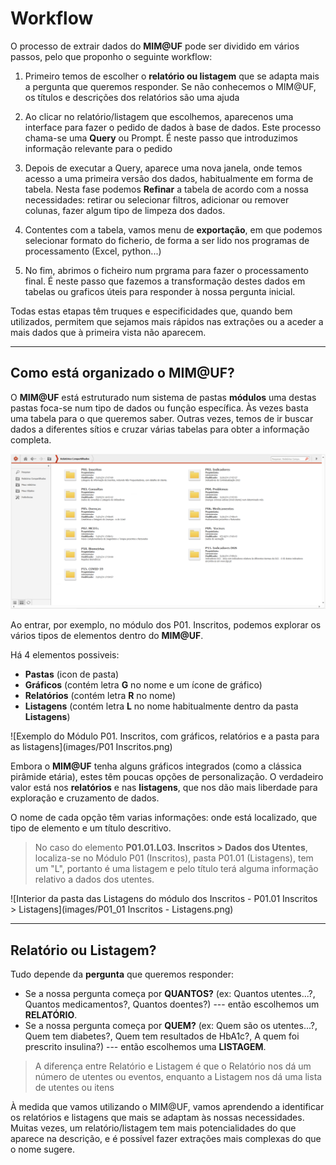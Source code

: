 # Workflow

O processo de extrair dados do **MIM@UF** pode ser dividido em vários passos, pelo que proponho o seguinte workflow:

1. Primeiro temos de escolher o **relatório ou listagem** que se adapta mais a pergunta que queremos responder. Se não conhecemos o MIM@UF, os títulos e descrições dos relatórios são uma ajuda

2. Ao clicar no relatório/listagem que escolhemos, aparecenos uma interface para fazer o pedido de dados à base de dados. Este processo chama-se uma **Query** ou Prompt. É neste passo que introduzimos informação relevante para o pedido

3. Depois de executar a Query, aparece uma nova janela, onde temos acesso a uma primeira versão dos dados, habitualmente em forma de tabela. Nesta fase podemos **Refinar** a tabela de acordo com a nossa necessidades: retirar ou selecionar filtros, adicionar ou remover colunas, fazer algum tipo de limpeza dos dados.

4. Contentes com a tabela, vamos menu de **exportação**, em que podemos selecionar formato do ficherio, de forma a ser lido nos programas de processamento (Excel, python...)

5. No fim, abrimos o ficheiro num prgrama para fazer o processamento final. É neste passo que fazemos a transformação destes dados em tabelas ou graficos úteis para responder à nossa pergunta inicial.

Todas estas etapas têm truques e especificidades que, quando bem utilizados, permitem que sejamos mais rápidos nas extrações ou a aceder a mais dados que à primeira vista não aparecem.

---

## Como está organizado o MIM@UF?

O **MIM@UF** está estruturado num sistema de pastas **módulos** uma destas pastas foca-se num tipo de dados ou função específica. Às vezes basta uma tabela para o que queremos saber. Outras vezes, temos de ir buscar dados a diferentes sítios e cruzar várias tabelas para obter a informação completa.

![Página inicial do MIM@UF com os vários módulos disponíveis](images/Inicio.png)

Ao entrar, por exemplo, no módulo dos P01. Inscritos, podemos explorar os vários tipos de elementos dentro do **MIM@UF**.

Há 4 elementos possiveis:

- **Pastas** (icon de pasta)
- **Gráficos** (contém letra **G** no nome e um ícone de gráfico)
- **Relatórios** (contém letra **R** no nome)
- **Listagens** (contém letra **L** no nome habitualmente dentro da pasta **Listagens**)

![Exemplo do Módulo P01. Inscritos, com gráficos, relatórios e a pasta para as listagens](images/P01 Inscritos.png)

Embora o **MIM@UF** tenha alguns gráficos integrados (como a clássica pirâmide etária), estes têm poucas opções de personalização. O verdadeiro valor está nos **relatórios** e nas **listagens**, que nos dão mais liberdade para exploração e cruzamento de dados.

O nome de cada opção têm varias informações: onde está localizado, que tipo de elemento e um título descritivo.

> No caso do elemento **P01.01.L03. Inscritos > Dados dos Utentes**, localiza-se no Módulo P01 (Inscritos), pasta P01.01 (Listagens), tem um "L", portanto é uma listagem e pelo título terá alguma informação relativo a dados dos utentes.

![Interior da pasta das Listagens do módulo dos Inscritos - P01.01 Inscritos > Listagens](images/P01_01 Inscritos - Listagens.png)

---

## Relatório ou Listagem?

Tudo depende da **pergunta** que queremos responder:

- Se a nossa pergunta começa por **QUANTOS?** (ex: Quantos utentes...?, Quantos medicamentos?, Quantos doentes?) --- então escolhemos um **RELATÓRIO**.
- Se a nossa pergunta começa por **QUEM?** (ex: Quem são os utentes...?, Quem tem diabetes?, Quem tem resultados de HbA1c?, A quem foi prescrito insulina?) --- então escolhemos uma **LISTAGEM**.

> A diferença entre Relatório e Listagem é que o Relatório nos dá um número de utentes ou eventos, enquanto a Listagem nos dá uma lista de utentes ou itens

À medida que vamos utilizando o MIM@UF, vamos aprendendo a identificar os relatórios e listagens que mais se adaptam às nossas necessidades. Muitas vezes, um relatório/listagem tem mais potencialidades do que aparece na descrição, e é possível fazer extrações mais complexas do que o nome sugere.
